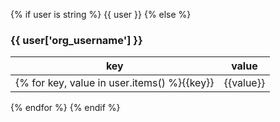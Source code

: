{% if user is string %}
{{ user }}
{% else %}
### {{ user['org_username'] }}

key | value
--- | -----
{% for key, value in user.items() %}{{key}} | {{value}}
{% endfor %}
{% endif %}
